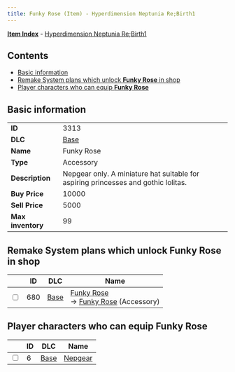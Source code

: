 ```yaml
---
title: Funky Rose (Item) - Hyperdimension Neptunia Re;Birth1
---
```


[**Item Index**](/neptunia/rb1/item/index.html) - [Hyperdimension Neptunia Re;Birth1](/neptunia/rb1)

## Contents

- [Basic information](#basic-information)
- [Remake System plans which unlock **Funky Rose** in shop](#remake-system-plans-which-unlock-funky-rose-in-shop)
- [Player characters who can equip **Funky Rose**](#player-characters-who-can-equip-funky-rose)
## Basic information

|   |   |
| -- | -- |
| **ID** | 3313 |
| **DLC** | [Base](/neptunia/rb1/dlc/1-base.html) |
| **Name** | Funky Rose |
| **Type** | Accessory |
| **Description** | Nepgear only. A miniature hat suitable for aspiring princesses and gothic lolitas. |
| **Buy Price** | 10000 |
| **Sell Price** | 5000 |
| **Max inventory** | 99 |


## Remake System plans which unlock **Funky Rose** in shop

|    | ID | DLC | Name |
| -- | -- | --- | ---- |
| <input type="checkbox" id="rb1-remake-1-680" class="trackbox" /> | 680 | [Base](/neptunia/rb1/dlc/1-base.html) | [Funky Rose](/neptunia/rb1/remake/1-680-funky-rose.html)<br /> → [Funky Rose](/neptunia/rb1/item/1-3313-funky-rose.html) (Accessory) |


## Player characters who can equip **Funky Rose**

|    | ID | DLC | Name |
| -- | -- | --- | ---- |
| <input type="checkbox" id="rb1-player-1-6" class="trackbox" /> | 6 | [Base](/neptunia/rb1/dlc/1-base.html) | [Nepgear](/neptunia/rb1/player/1-6-nepgear.html) |
